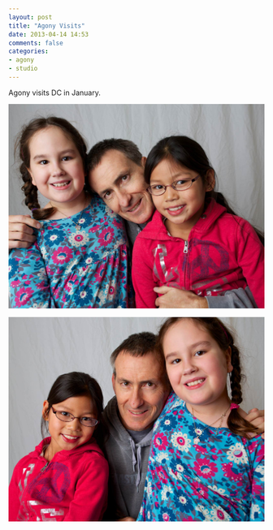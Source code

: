 ```yaml
---
layout: post
title: "Agony Visits"
date: 2013-04-14 14:53
comments: false
categories:
- agony
- studio
---
```

Agony visits DC in January.

![Libby, Agony and Jasmine](/assets/images/2013/2013-01-17/Agony-2013-01-17-at-20-32-30.jpg)

![Jasmine, Agony, and Libby](/assets/images/2013/2013-01-17/Agony-2013-01-17-at-20-33-08.jpg)